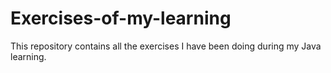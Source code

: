 # Exercises-of-my-learning
This repository contains all the exercises I have been doing during my Java learning.
